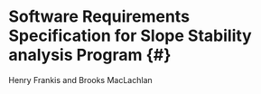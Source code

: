 # Software Requirements Specification for Slope Stability analysis Program {#}

Henry Frankis and Brooks MacLachlan
